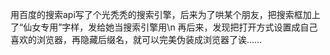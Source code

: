 用百度的搜索api写了个光秃秃的搜索引擎，后来为了哄某个朋友，把搜索框加上了“仙女专用”字样，发给她当搜索引擎用\n
再后来，发现把打开方式设置成自己喜欢的浏览器，再隐藏后缀名，就可以完美伪装成浏览器了诶……
